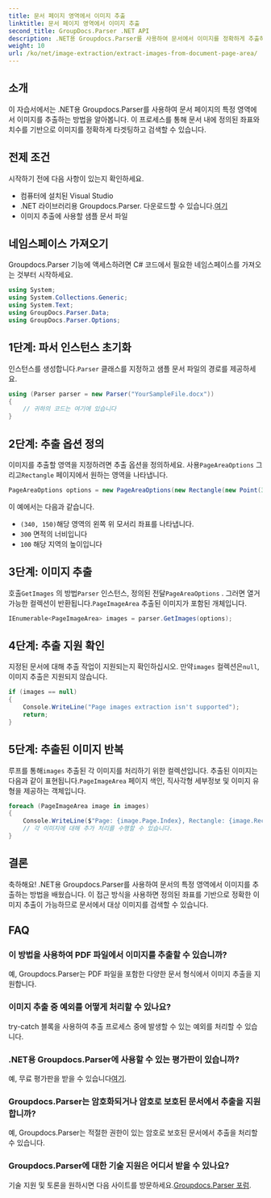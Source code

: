 ```yaml
---
title: 문서 페이지 영역에서 이미지 추출
linktitle: 문서 페이지 영역에서 이미지 추출
second_title: GroupDocs.Parser .NET API
description: .NET용 Groupdocs.Parser를 사용하여 문서에서 이미지를 정확하게 추출하는 방법을 알아보세요. 정확한 이미지 추출을 위해 특정 영역을 타겟팅하는 방법을 알아보세요.
weight: 10
url: /ko/net/image-extraction/extract-images-from-document-page-area/
---
```

## 소개
이 자습서에서는 .NET용 Groupdocs.Parser를 사용하여 문서 페이지의 특정 영역에서 이미지를 추출하는 방법을 알아봅니다. 이 프로세스를 통해 문서 내에 정의된 좌표와 치수를 기반으로 이미지를 정확하게 타겟팅하고 검색할 수 있습니다.
## 전제 조건
시작하기 전에 다음 사항이 있는지 확인하세요.
- 컴퓨터에 설치된 Visual Studio
-  .NET 라이브러리용 Groupdocs.Parser. 다운로드할 수 있습니다.[여기](https://releases.groupdocs.com/parser/net/)
- 이미지 추출에 사용할 샘플 문서 파일
## 네임스페이스 가져오기
Groupdocs.Parser 기능에 액세스하려면 C# 코드에서 필요한 네임스페이스를 가져오는 것부터 시작하세요.
```csharp
using System;
using System.Collections.Generic;
using System.Text;
using GroupDocs.Parser.Data;
using GroupDocs.Parser.Options;
```
## 1단계: 파서 인스턴스 초기화
 인스턴스를 생성합니다.`Parser` 클래스를 지정하고 샘플 문서 파일의 경로를 제공하세요.
```csharp
using (Parser parser = new Parser("YourSampleFile.docx"))
{
    // 귀하의 코드는 여기에 있습니다
}
```
## 2단계: 추출 옵션 정의
 이미지를 추출할 영역을 지정하려면 추출 옵션을 정의하세요. 사용`PageAreaOptions` 그리고`Rectangle` 페이지에서 원하는 영역을 나타냅니다.
```csharp
PageAreaOptions options = new PageAreaOptions(new Rectangle(new Point(340, 150), new Size(300, 100)));
```
이 예에서는 다음과 같습니다.
- `(340, 150)`해당 영역의 왼쪽 위 모서리 좌표를 나타냅니다.
- `300` 면적의 너비입니다
- `100` 해당 지역의 높이입니다
## 3단계: 이미지 추출
 호출`GetImages` 의 방법`Parser` 인스턴스, 정의된 전달`PageAreaOptions` . 그러면 열거 가능한 컬렉션이 반환됩니다.`PageImageArea` 추출된 이미지가 포함된 개체입니다.
```csharp
IEnumerable<PageImageArea> images = parser.GetImages(options);
```
## 4단계: 추출 지원 확인
 지정된 문서에 대해 추출 작업이 지원되는지 확인하십시오. 만약`images` 컬렉션은`null`, 이미지 추출은 지원되지 않습니다.
```csharp
if (images == null)
{
    Console.WriteLine("Page images extraction isn't supported");
    return;
}
```
## 5단계: 추출된 이미지 반복
 루프를 통해`images` 추출된 각 이미지를 처리하기 위한 컬렉션입니다. 추출된 이미지는 다음과 같이 표현됩니다.`PageImageArea` 페이지 색인, 직사각형 세부정보 및 이미지 유형을 제공하는 객체입니다.
```csharp
foreach (PageImageArea image in images)
{
    Console.WriteLine($"Page: {image.Page.Index}, Rectangle: {image.Rectangle}, Type: {image.FileType}");
    // 각 이미지에 대해 추가 처리를 수행할 수 있습니다.
}
```
## 결론
축하해요! .NET용 Groupdocs.Parser를 사용하여 문서의 특정 영역에서 이미지를 추출하는 방법을 배웠습니다. 이 접근 방식을 사용하면 정의된 좌표를 기반으로 정확한 이미지 추출이 가능하므로 문서에서 대상 이미지를 검색할 수 있습니다.

## FAQ
### 이 방법을 사용하여 PDF 파일에서 이미지를 추출할 수 있습니까?
예, Groupdocs.Parser는 PDF 파일을 포함한 다양한 문서 형식에서 이미지 추출을 지원합니다.
### 이미지 추출 중 예외를 어떻게 처리할 수 있나요?
try-catch 블록을 사용하여 추출 프로세스 중에 발생할 수 있는 예외를 처리할 수 있습니다.
### .NET용 Groupdocs.Parser에 사용할 수 있는 평가판이 있습니까?
 예, 무료 평가판을 받을 수 있습니다[여기](https://releases.groupdocs.com/).
### Groupdocs.Parser는 암호화되거나 암호로 보호된 문서에서 추출을 지원합니까?
예, Groupdocs.Parser는 적절한 권한이 있는 암호로 보호된 문서에서 추출을 처리할 수 있습니다.
### Groupdocs.Parser에 대한 기술 지원은 어디서 받을 수 있나요?
 기술 지원 및 토론을 원하시면 다음 사이트를 방문하세요.[Groupdocs.Parser 포럼](https://forum.groupdocs.com/c/parser/17).
